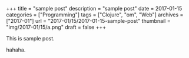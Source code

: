 +++
title = "sample post"
description = "sample post"
date = 2017-01-15
categories = ["Programming"]
tags = ["Clojure", "om", "Web"]
archives = ["2017-01"]
url = "2017-01/15/2017-01-15-sample-post"
thumbnail = "img/2017-01/15/a.png"
draft = false
+++

This is sample post.

<!--more-->

hahaha.

